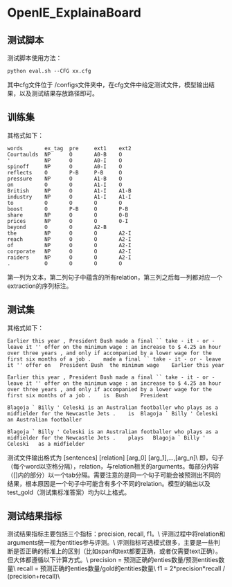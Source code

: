 # OpenIE_ExplainaBoard

## 测试脚本
测试脚本使用方法：
```
python eval.sh --CFG xx.cfg
```
其中cfg文件位于 /configs文件夹中，在cfg文件中给定测试文件，模型输出结果，以及测试结果存放路径即可。

## 训练集
其格式如下：
```
words       ex_tag  pre     ext1    ext2
Courtaulds  NP      O       A0-B    O
'           NP      O       A0-I    O
spinoff     NP      O       A0-I    O
reflects    O       P-B     P-B     O
pressure    NP      O       A1-B    O
on          O       O       A1-I    O
British     NP      O       A1-I    A1-B
industry    NP      O       A1-I    A1-I
to          O       O       O       O
boost       O       P-B     O       P-B
share       NP      O       O       0-B
prices      NP      O       O       0-I
beyond      O       O       A2-B
the         NP      O       O       A2-I
reach       NP      O       O       A2-I
of          NP      O       O       A2-I
corporate   NP      O       O       A2-I
raiders     NP      O       O       A2-I
.           O       O       O       O
```
第一列为文本，第二列句子中蕴含的所有relation，第三列之后每一列都对应一个extraction的序列标注。

## 测试集
其格式如下：
```
Earlier this year , President Bush made a final `` take - it - or - leave it '' offer on the minimum wage : an increase to $ 4.25 an hour over three years , and only if accompanied by a lower wage for the first six months of a job .	made a final `` take - it - or - leave it '' offer on	President Bush	the minimum wage	Earlier this year

Earlier this year , President Bush made a final `` take - it - or - leave it '' offer on the minimum wage : an increase to $ 4.25 an hour over three years , and only if accompanied by a lower wage for the first six months of a job .	is	Bush	President

Blagoja ` Billy ' Celeski is an Australian footballer who plays as a midfielder for the Newcastle Jets .	is	Blagoja ` Billy ' Celeski	an Australian footballer

Blagoja ` Billy ' Celeski is an Australian footballer who plays as a midfielder for the Newcastle Jets .	plays	Blagoja ` Billy ' Celeski	as a midfielder
```
测试文件输出格式为 [sentences] [relation] [arg_0] [arg_1],...,[arg_n]\\
即，句子（每个word以空格分隔），relation，与relation相关的arguments。每部分内容（[]内的部分）以一个tab分隔。需要注意的是同一个句子可能会被预测出不同的结果，根本原因是一个句子中可能含有多个不同的relation。模型的输出以及test_gold（测试集标准答案）均为以上格式。

## 测试结果指标
测试结果指标主要包括三个指标：precision, recall, f1。\\
评测过程中将relation和arguments统一视为entities参与评测。\\
评测指标可选模式很多，主要是一些判断是否正确的标准上的区别（比如span和text都要正确，或者仅需要text正确）。但大体都遵循以下计算方式。\\
precision = 预测正确的enties数量/预测entities数量\\
recall = 预测正确的enties数量/gold的entities数量\\
f1 = 2\*precision\*recall / (precision+recall)\\
